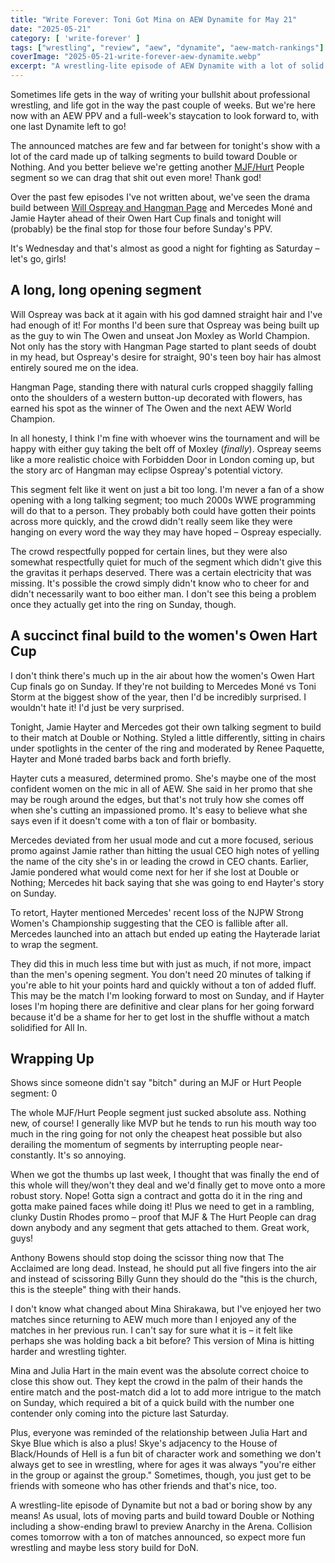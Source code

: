 ```yaml
---
title: "Write Forever: Toni Got Mina on AEW Dynamite for May 21"
date: "2025-05-21"
category: [ 'write-forever' ]
tags: ["wrestling", "review", "aew", "dynamite", "aew-match-rankings"]
coverImage: "2025-05-21-write-forever-aew-dynamite.webp"
excerpt: "A wrestling-lite episode of AEW Dynamite with a lot of solid promos and build for Double or Nothing, including adding another level to Toni Storm vs Mina Shirakawa."
---
```


Sometimes life gets in the way of writing your bullshit about professional wrestling, and life got in the way the past couple of weeks. But we're here now with an AEW PPV and a full-week's staycation to look forward to, with one last Dynamite left to go!

The announced matches are few and far between for tonight's show with a lot of the card made up of talking segments to build toward Double or Nothing. And you better believe we're getting another [MJF/Hurt](/posts/2025-04-30-write-forever-aew-dynamite) People segment so we can drag that shit out even more! Thank god!

Over the past few episodes I've not written about, we've seen the drama build between [Will Ospreay and Hangman Page](/posts/2025-04-30-write-forever-aew-dynamite) and Mercedes Moné and Jamie Hayter ahead of their Owen Hart Cup finals and tonight will (probably) be the final stop for those four before Sunday's PPV.

It's Wednesday and that's almost as good a night for fighting as Saturday – let's go, girls!

## A long, long opening segment

Will Ospreay was back at it again with his god damned straight hair and I've had enough of it! For months I'd been sure that Ospreay was being built up as the guy to win The Owen and unseat Jon Moxley as World Champion. Not only has the story with Hangman Page started to plant seeds of doubt in my head, but Ospreay's desire for straight, 90's teen boy hair has almost entirely soured me on the idea.

Hangman Page, standing there with natural curls cropped shaggily falling onto the shoulders of a western button-up decorated with flowers, has earned his spot as the winner of The Owen and the next AEW World Champion.

In all honesty, I think I'm fine with whoever wins the tournament and will be happy with either guy taking the belt off of Moxley (_finally_). Ospreay seems like a more realistic choice with Forbidden Door in London coming up, but the story arc of Hangman may eclipse Ospreay's potential victory.

This segment felt like it went on just a bit too long. I'm never a fan of a show opening with a long talking segment; too much 2000s WWE programming will do that to a person. They probably both could have gotten their points across more quickly, and the crowd didn't really seem like they were hanging on every word the way they may have hoped – Ospreay especially.

The crowd respectfully popped for certain lines, but they were also somewhat respectfully quiet for much of the segment which didn't give this the gravitas it perhaps deserved. There was a certain electricity that was missing. It's possible the crowd simply didn't know who to cheer for and didn't necessarily want to boo either man. I don't see this being a problem once they actually get into the ring on Sunday, though.

## A succinct final build to the women's Owen Hart Cup

I don't think there's much up in the air about how the women's Owen Hart Cup finals go on Sunday. If they're not building to Mercedes Moné vs Toni Storm at the biggest show of the year, then I'd be incredibly surprised. I wouldn't hate it! I'd just be very surprised.

Tonight, Jamie Hayter and Mercedes got their own talking segment to build to their match at Double or Nothing. Styled a little differently, sitting in chairs under spotlights in the center of the ring and moderated by Renee Paquette, Hayter and Moné traded barbs back and forth briefly.

Hayter cuts a measured, determined promo. She's maybe one of the most confident women on the mic in all of AEW. She said in her promo that she may be rough around the edges, but that's not truly how she comes off when she's cutting an impassioned promo. It's easy to believe what she says even if it doesn't come with a ton of flair or bombasity.

Mercedes deviated from her usual mode and cut a more focused, serious promo against Jamie rather than hitting the usual CEO high notes of yelling the name of the city she's in or leading the crowd in CEO chants. Earlier, Jamie pondered what would come next for her if she lost at Double or Nothing; Mercedes hit back saying that she was going to end Hayter's story on Sunday.

To retort, Hayter mentioned Mercedes' recent loss of the NJPW Strong Women's Championship suggesting that the CEO is fallible after all. Mercedes launched into an attach but ended up eating the Hayterade lariat to wrap the segment.

They did this in much less time but with just as much, if not more, impact than the men's opening segment. You don't need 20 minutes of talking if you're able to hit your points hard and quickly without a ton of added fluff. This may be the match I'm looking forward to most on Sunday, and if Hayter loses I'm hoping there are definitive and clear plans for her going forward because it'd be a shame for her to get lost in the shuffle without a match solidified for All In.

## Wrapping Up

Shows since someone didn't say "bitch" during an MJF or Hurt People segment: 0

The whole MJF/Hurt People segment just sucked absolute ass. Nothing new, of course! I generally like MVP but he tends to run his mouth way too much in the ring going for not only the cheapest heat possible but also derailing the momentum of segments by interrupting people near-constantly. It's so annoying.

When we got the thumbs up last week, I thought that was finally the end of this whole will they/won't they deal and we'd finally get to move onto a more robust story. Nope! Gotta sign a contract and gotta do it in the ring and gotta make pained faces while doing it! Plus we need to get in a rambling, clunky Dustin Rhodes promo – proof that MJF & The Hurt People can drag down anybody and any segment that gets attached to them. Great work, guys!

Anthony Bowens should stop doing the scissor thing now that The Acclaimed are long dead. Instead, he should put all five fingers into the air and instead of scissoring Billy Gunn they should do the "this is the church, this is the steeple" thing with their hands.

I don't know what changed about Mina Shirakawa, but I've enjoyed her two matches since returning to AEW much more than I enjoyed any of the matches in her previous run. I can't say for sure what it is – it felt like perhaps she was holding back a bit before? This version of Mina is hitting harder and wrestling tighter.

Mina and Julia Hart in the main event was the absolute correct choice to close this show out. They kept the crowd in the palm of their hands the entire match and the post-match did a lot to add more intrigue to the match on Sunday, which required a bit of a quick build with the number one contender only coming into the picture last Saturday.

Plus, everyone was reminded of the relationship between Julia Hart and Skye Blue which is also a plus! Skye's adjacency to the House of Black/Hounds of Hell is a fun bit of character work and something we don't always get to see in wrestling, where for ages it was always "you're either in the group or against the group." Sometimes, though, you just get to be friends with someone who has other friends and that's nice, too.

A wrestling-lite episode of Dynamite but not a bad or boring show by any means! As usual, lots of moving parts and build toward Double or Nothing including a show-ending brawl to preview Anarchy in the Arena. Collision comes tomorrow with a ton of matches announced, so expect more fun wrestling and maybe less story build for DoN.